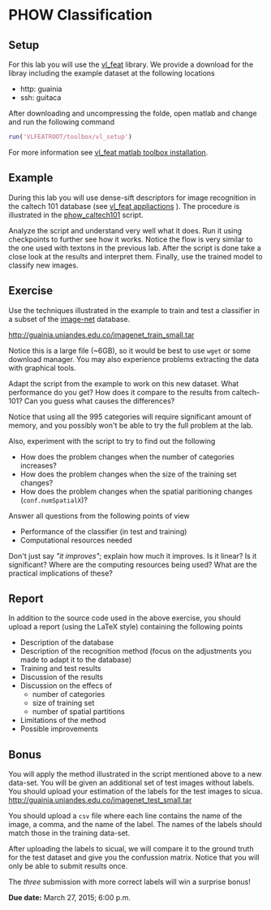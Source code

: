 # PHOW Classification

## Setup

For this lab you will use the [vl_feat](http://www.vlfeat.org/index.html) library. We provide a download for the libray including the example dataset at the following locations

  - http: guainia
  - ssh: guitaca

After downloading and uncompressing the folde, open matlab and change and run the following command

```matlab
run('VLFEATROOT/toolbox/vl_setup')
```

For more information see [vl_feat matlab toolbox installation](http://www.vlfeat.org/install-matlab.html).

## Example

During this lab you will use dense-sift descriptors for image recognition in the caltech 101 database (see [vl_feat appliactions](http://www.vlfeat.org/applications/apps.html) ). The procedure is illustrated in the [phow_caltech101](http://www.vlfeat.org/applications/caltech-101-code.html) script. 

Analyze the script and understand very well what it does. Run it using checkpoints to further see how it works. Notice the flow is very similar to the one used with textons in the previous lab. After the script is done take a close look at the results and interpret them. Finally, use the trained model to classify new images.

## Exercise

Use the techniques illustrated in the example to train and test a classifier in a subset of the [image-net](www.image-net.org) database. 

http://guainia.uniandes.edu.co/imagenet_train_small.tar

Notice this is a large file (~6GB), so it would be best to use ``wget`` or some download manager. You may also experience problems extracting the data with graphical tools. 

Adapt the script from the example to work on this new dataset. What performance do you get? How does it compare to the results from caltech-101? Can you guess what causes the differences?

Notice that using all the 995 categories will require significant amount of memory, and you possibly won't be able to try the full problem at the lab. 

Also, experiment with the script to try to find out the following

- How does the problem changes when the number of categories increases?
- How does the problem changes when the size of the training set changes?
- How does the problem changes when the spatial paritioning changes (``conf.numSpatialX``)?

Answer all questions from the following points of view

- Performance of the classifier (in test and training)
- Computational resources needed

Don't just say *"it improves"*; explain how much it improves. Is it linear? Is it significant? Where are the computing resources being used? What are the practical implications of these?

## Report

In addition to the source code used in the above exercise, you should upload a report (using the LaTeX style) containing the following points

- Description of the database
- Description of the recognition method (focus on the adjustments you made to adapt it to the database)
- Training and test results
- Discussion of the results
- Discussion on the effecs of
  - number of categories 
  - size of training set
  - number of spatial partitions
- Limitations of the method
- Possible improvements


## Bonus

You will apply the method illustrated in the script mentioned above to a new data-set. You will be given an additional set of test images without labels. You should upload your estimation of the labels for the test images to sicua. 
http://guainia.uniandes.edu.co/imagenet_test_small.tar

You should upload a ``csv`` file where each line contains the name of the image, a comma, and the name of the label. The names of the labels should match those in the training data-set.

After uploading the labels to sicual, we will compare it to the ground truth for the test dataset and give you the confussion matrix. Notice that you will only be able to submit results once.

The *three* submission with more correct labels will win a surprise bonus!

**Due date:**  March 27, 2015; 6:00 p.m.


